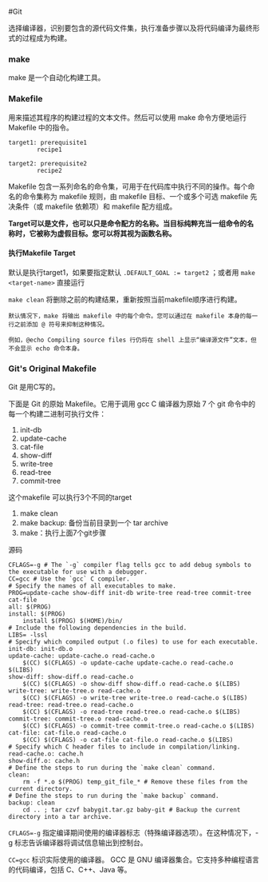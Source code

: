#Git 

选择编译器，识别要包含的源代码文件集，执行准备步骤以及将代码编译为最终形式的过程成为构建。


### make
make 是一个自动化构建工具。

### Makefile
用来描述其程序的构建过程的文本文件。然后可以使用 make 命令方便地运行 Makefile 中的指令。

```make
target1: prerequisite1
        recipe1

target2: prerequisite2
        recipe2

```

Makefile 包含一系列命名的命令集，可用于在代码库中执行不同的操作。每个命名的命令集称为 makefile 规则，由 makefile 目标、一个或多个可选 makefile 先决条件（或 makefile 依赖项）和 makefile 配方组成。

**Target可以是文件，也可以只是命令配方的名称。当目标纯粹充当一组命令的名称时，它被称为虚假目标。您可以将其视为函数名称。**

#### 执行Makefile Target
默认是执行target1，如果要指定默认 `.DEFAULT_GOAL := target2`  ；或者用 `make <target-name>` 直接运行

`make clean` 将删除之前的构建结果，重新按照当前makefile顺序进行构建。

```ad-info
默认情况下，make 将输出 makefile 中的每个命令。您可以通过在 makefile 本身的每一行之前添加 @ 符号来抑制这种情况。

例如，@echo Compiling source files 行仍将在 shell 上显示“编译源文件”文本，但不会显示 echo 命令本身。
```


### **Git's Original Makefile**
Git 是用C写的。

下面是 Git 的原始 Makefile。它用于调用 gcc C 编译器为原始 7 个 git 命令中的每一个构建二进制可执行文件：
1. init-db
2. update-cache
3. cat-file
4. show-diff
5. write-tree
6. read-tree
7. commit-tree

这个makefile 可以执行3个不同的target
1. make clean
2. make backup: 备份当前目录到一个 tar archive
3. make：执行上面7个git步骤


源码
```make
CFLAGS=-g # The `-g` compiler flag tells gcc to add debug symbols to the executable for use with a debugger.
CC=gcc # Use the `gcc` C compiler.
# Specify the names of all executables to make.
PROG=update-cache show-diff init-db write-tree read-tree commit-tree cat-file
all: $(PROG)
install: $(PROG)
    install $(PROG) $(HOME)/bin/
# Include the following dependencies in the build.
LIBS= -lssl
# Specify which compiled output (.o files) to use for each executable.
init-db: init-db.o
update-cache: update-cache.o read-cache.o
    $(CC) $(CFLAGS) -o update-cache update-cache.o read-cache.o $(LIBS)
show-diff: show-diff.o read-cache.o
    $(CC) $(CFLAGS) -o show-diff show-diff.o read-cache.o $(LIBS)
write-tree: write-tree.o read-cache.o
    $(CC) $(CFLAGS) -o write-tree write-tree.o read-cache.o $(LIBS)
read-tree: read-tree.o read-cache.o
    $(CC) $(CFLAGS) -o read-tree read-tree.o read-cache.o $(LIBS)
commit-tree: commit-tree.o read-cache.o
    $(CC) $(CFLAGS) -o commit-tree commit-tree.o read-cache.o $(LIBS)
cat-file: cat-file.o read-cache.o
    $(CC) $(CFLAGS) -o cat-file cat-file.o read-cache.o $(LIBS)
# Specify which C header files to include in compilation/linking.
read-cache.o: cache.h
show-diff.o: cache.h
# Define the steps to run during the `make clean` command.
clean:
    rm -f *.o $(PROG) temp_git_file_* # Remove these files from the current directory.
# Define the steps to run during the `make backup` command.
backup: clean
    cd .. ; tar czvf babygit.tar.gz baby-git # Backup the current directory into a tar archive.
```

`CFLAGS=-g` 指定编译期间使用的编译器标志（特殊编译器选项）。在这种情况下，-g 标志告诉编译器将调试信息输出到控制台。

`CC=gcc` 标识实际使用的编译器。 GCC 是 GNU 编译器集合。它支持多种编程语言的代码编译，包括 C、C++、Java 等。




